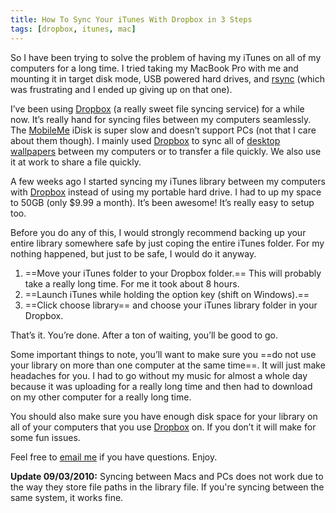 ```yaml
---
title: How To Sync Your iTunes With Dropbox in 3 Steps
tags: [dropbox, itunes, mac]
---
```


So I have been trying to solve the problem of having my iTunes on all of my computers for a long time. I tried taking my MacBook Pro with me and mounting it in target disk mode, USB powered hard drives, and [rsync](http://samba.anu.edu.au/rsync/) (which was frustrating and I ended up giving up on that one).

I’ve been using [Dropbox][] (a really sweet file syncing service) for a while now. It’s really hand for syncing files between my computers seamlessly. The [MobileMe](http://me.com) iDisk is super slow and doesn’t support PCs (not that I care about them though). I mainly used [Dropbox][] to sync all of [desktop wallpapers](http://interfacelift.com) between my computers or to transfer a file quickly. We also use it at work to share a file quickly.

A few weeks ago I started syncing my iTunes library between my computers with [Dropbox][] instead of using my portable hard drive. I had to up my space to 50GB (only $9.99 a month). It’s been awesome! It’s really easy to setup too.

Before you do any of this, I would strongly recommend backing up your entire library somewhere safe by just coping the entire iTunes folder. For my nothing happened, but just to be safe, I would do it anyway.

1. ==Move your iTunes folder to your Dropbox folder.== This will probably take a really long time. For me it took about 8 hours.
2. ==Launch iTunes while holding the option key (shift on Windows).==
3. ==Click choose library== and choose your iTunes library folder in your Dropbox.

That’s it. You’re done. After a ton of waiting, you’ll be good to go.

Some important things to note, you’ll want to make sure you ==do not use your library on more than one computer at the same time==. It will just make headaches for you. I had to go without my music for almost a whole day because it was uploading for a really long time and then had to download on my other computer for a really long time.

You should also make sure you have enough disk space for your library on all of your computers that you use [Dropbox][] on. If you don’t it will make for some fun issues.

Feel free to [email me](http://samsoff.es/about) if you have questions. Enjoy.

**Update 09/03/2010:** Syncing between Macs and PCs does not work due to the way they store file paths in the library file. If you're syncing between the same system, it works fine.

[Dropbox]: https://www.dropbox.com/referrals/NTY3Nzk3OQ
